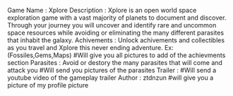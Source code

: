 Game Name : Xplore
Description : Xplore is an open world space exploration game with a vast majority of planets to document and discover. Through your journey you will uncover and identify rare and uncommon space resources while avoiding or eliminating the many different parasites that inhabit the galaxy. 
Achivements : Unlock achivements and collectibles as you travel and Xplore this never ending adventure. Ex:(Fossiles,Gems,Maps) #Will give you all pictures to add of the achievments section 
Parasites : Avoid or destory the many parasites that will come and attack you #Will send you pictures of the parasites 
Trailer : #Will send a youtube video of the gameplay trailer
Author : ztdnzun  #will give you a picture of my profile picture


